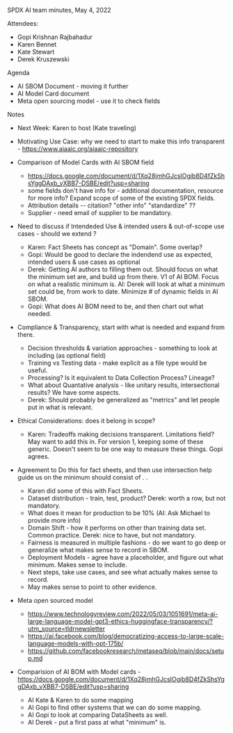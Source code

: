SPDX AI team minutes,  May 4, 2022

Attendees:
  * Gopi Krishnan Rajbahadur
  * Karen Bennet
  * Kate Stewart
  * Derek Kruszewski
      
Agenda
* AI SBOM Document - moving it further
* AI Model Card document 
* Meta open sourcing model - use it to check fields

Notes

* Next Week:  Karen to host (Kate traveling)
* Motivating Use Case:  why we need to start to make this info transparent -  https://www.aiaaic.org/aiaaic-repository

* Comparison of Model Cards with AI SBOM field
   * https://docs.google.com/document/d/1Xq28jmhGJcsIOgib8D4fZkShsYggDAxb_vXBB7-DSBE/edit?usp=sharing
   * some fields don't have info for - additional documentation, resource for more info?   Expand scope of some of the existing SPDX fields.
   * Attribution details  -- citation?   "other info"  "standardize" ??
   * Supplier - need email of supplier to be mandatory.
  
* Need to discuss if Intendeded Use & intended users & out-of-scope use cases - should we extend ?   
    * Karen:  Fact Sheets has concept as "Domain".   Some overlap?
    * Gopi:  Would be good to declare the indendend use as expected,   intended users & use cases as optional 
    * Derek:  Getting AI authors to filling them out.   Should focus on what the minimum set are, and build up from there.   V1 of AI BOM.  Focus on what a realistic minimum is.    AI:  Derek will look at what a minimum set could be,  from work to date.    Minimize # of dynamic fields in AI SBOM. 
    * Gopi:  What does AI BOM need to be,  and then chart out what needed.   
   
* Compliance & Transparency,  start with what is needed and expand from there. 
    * Decision thresholds & variation approaches - something to look at including (as optional field)
    * Training vs Testing data - make explicit as a file type would be useful. 
    * Processing?   Is it equivalent to Data Collection Process?  Lineage?
    * What about Quantative analysis - like unitary results, intersectional results?   We have some aspects.    
    * Derek:  Should probably be generalized as "metrics"  and let people put in what is relevant. 
 
* Ethical Considerations:   does it belong in scope? 
   * Karen:  Tradeoffs making decisions transparent.   Limitations field?    May want to add this in.   For version 1,  keeping some of these generic.   Doesn't seem to be one way to measure these things.    Gopi agrees. 

* Agreement to Do this for fact sheets, and then use intersection help guide us on the minimum should consist of . . 
     * Karen did some of this with Fact Sheets. 
     * Dataset distribution - train, test, product?    Derek:  worth a row, but not mandatory. 
     * What does it mean for production to be 10% (AI:  Ask Michael to provide more info)
     * Domain Shift - how it performs on other than training data set.  Common practice.     Derek:  nice to have, but not mandatory. 
     * Fairness is measured in multiple fashions - do we want to go deep or generalize what makes sense to record in SBOM. 
     * Deployment Models - agree have a placeholder, and figure out what minimum.  Makes sense  to include. 
     * Next steps, take use cases, and see what actually makes sense to record. 
     * May makes sense to point to other evidence.  

* Meta open sourced model
   * https://www.technologyreview.com/2022/05/03/1051691/meta-ai-large-language-model-gpt3-ethics-huggingface-transparency/?utm_source=tldrnewsletter
   * https://ai.facebook.com/blog/democratizing-access-to-large-scale-language-models-with-opt-175b/
   * https://github.com/facebookresearch/metaseq/blob/main/docs/setup.md

* Comparision of AI BOM with Model cards - https://docs.google.com/document/d/1Xq28jmhGJcsIOgib8D4fZkShsYggDAxb_vXBB7-DSBE/edit?usp=sharing
   * AI Kate & Karen to do some mapping 
   * AI Gopi to find other systems that we can do some mapping.
   * AI Gopi to look at comparing DataSheets as well.    
   * AI Derek - put a first pass at what "minimum" is. 
